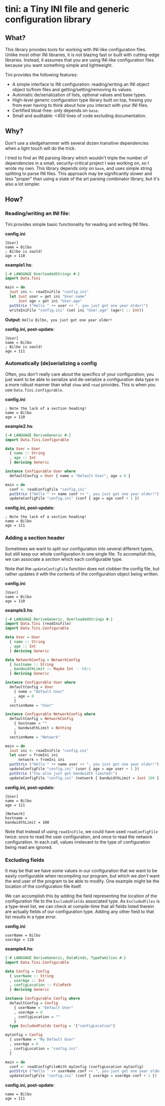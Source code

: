 tini: a Tiny INI file and generic configuration library
=======================================================

What?
-----
This library provides tools for working with INI-like configuration files.
Unlike most other INI libraries, it is not blazing fast or built with
cutting-edge libraries. Instead, it assumes that you are using INI-like
configuration files because you want something simple and lightweight.

Tini provides the following features:

* A simple interface to INI configuration: reading/writing an INI object
  object to/from files and getting/setting/removing its values.
* Automatic de/serialization of lists, optional values and base types.
* High-level generic configuration type library built on top, freeing you
  from ever having to think about how you interact with your INI files.
* Certified bloat-free: only depends on `base`.
* Small and auditable: <450 lines of code excluding documentation.


Why?
----
Don't use a sledgehammer with several dozen transitive dependencies when a
light touch will do the trick.

I tried to find an INI parsing library which wouldn't triple the number of
dependencies in a small, security-critical project I was working on, so I
wrote my own. This library depends only on `base`, and uses simple string
splitting to parse INI files.
This approach may be significantly slower and less "proper" than using a
state of the art parsing combinator library, but it's also a lot simpler.


How?
----
### Reading/writing an INI file:
Tini provides simple basic functionality for reading and writing INI files.

**config.ini**:
```
[User]
name = Bilbo
; Bilbo is ooold!
age = 110
```

**example1.hs**:
```haskell
{-# LANGUAGE OverloadedStrings #-}
import Data.Tini

main = do
  Just ini <- readIniFile "config.ini"
  let Just user = get ini "User.name"
      Just age = get ini "User.age"
  putStrLn ("Hello " ++ user ++ ", you just got one year older!")
  writeIniFile "config.ini" (set ini "User.age" (age+1 :: Int))
```

**Output**:
`Hello Bilbo, you just got one year older!`

**config.ini, post-update**:
```
[User]
name = Bilbo
; Bilbo is ooold!
age = 111
```


### Automatically (de)serializing a config
Often, you don't really care about the specifics of your configuration; you
just want to be able to serialize and de-serialize a configuration data type
in a more robust manner than what `show` and `read` provides.
This is when you use `Data.Tini.Configurable`.

**config.ini**:
```
; Note the lack of a section heading!
name = Bilbo
age = 110
```

**example2.hs**:
```haskell
{-# LANGUAGE DeriveGeneric #-}
import Data.Tini.Configurable

data User = User
  { name :: String
  , age :: Int
  } deriving Generic

instance Configurable User where
  defaultConfig = User { name = "Default User", age = 0 }

main = do
  conf <- readConfigFile "config.ini"
  putStrLn ("Hello " ++ name conf ++ ", you just got one year older!")
  updateConfigFile "config.ini" (conf { age = age conf + 1 })
```

**config.ini, post-update**:
```
; Note the lack of a section heading!
name = Bilbo
age = 111
```


### Adding a section header
Sometimes we want to split our configuration into several different types,
but still keep our whole configuration in one single file.
To accomplish this, we can associate a *section* which each configurable
type.

Note that the `updateConfigFile` function does not clobber the config file,
but rather updates it with the contents of the configuration object being
written.

**config.ini**:
```
[User]
name = Bilbo
age = 110
```

**example3.hs**:
```haskell
{-# LANGUAGE DeriveGeneric, OverloadedStrings #-}
import Data.Tini (readIniFile)
import Data.Tini.Configurable

data User = User
  { name :: String
  , age :: Int
  } deriving Generic

data NetworkConfig = NetworkConfig
  { hostname :: String
  , bandwidthLimit :: Maybe Int -- KB/s
  } deriving Generic

instance Configurable User where
  defaultConfig = User
    { name = "Default User"
    , age = 0
    }
  sectionName = "User"

instance Configurable NetworkConfig where
  defaultConfig = NetworkConfig
    { hostname = ""
    , bandwidthLimit = Nothing
    }
  sectionName = "Network"

main = do
  Just ini <- readIniFile "config.ini"
  let user = fromIni ini
      network = fromIni ini
  putStrLn ("Hello " ++ name user ++ ", you just got one year older!")
  updateConfigFile "config.ini" (user { age = age user + 1 })
  putStrLn ("You also just got bandwidth limited!")
  updateConfigFile "config.ini" (network { bandwidthLimit = Just 100 })
```

**config.ini, post-update**:
```
[User]
name = Bilbo
age = 111

[Network]
hostname =
bandwidthLimit = 100
```

Note that instead of using `readIniFile`, we could have used `readConfigFile`
twice: once to read the user configuration, and once to read the network
configuration.
In each call, values irrelevant to the type of configuration being read
are ignored.


### Excluding fields
It may be that we have some values in our configuration that we want to be
easily configurable when recompiling our program, but which we *don't* want
the end user of the program to be able to modify.
One example might be the location of the configuration file itself.

We can accomplish this by adding the field representing the location of
the configuration file to the `ExcludedFields` associated type.
As `ExcludedFiles` is a type-level list, we can check at compile-time that
all fields listed therein are actually fields of our configuration type.
Adding any other field to that list results in a type error.

**config.ini**:
```
userName = Bilbo
userAge = 110
```

**example4.hs**:
```haskell
{-# LANGUAGE DeriveGeneric, DataKinds, TypeFamilies #-}
import Data.Tini.Configurable

data Config = Config
  { userName :: String
  , userAge :: Int
  , configLocation :: FilePath
  } deriving Generic

instance Configurable Config where
  defaultConfig = Config
    { userName = "Default User"
    , userAge = 0
    , configLocation = ""
    }
  type ExcludedFields Config = '["configLocation"]

myConfig = Config
  { userName = "My Default User"
  , userAge = 0
  , configLocation = "config.ini"
  }

main = do
  conf <- readConfigFileWith myConfig (configLocation myConfig)
  putStrLn ("Hello " ++ userName conf ++ ", you just got one year older!")
  updateConfigFile "config.ini" (conf { userAge = userAge conf + 1 })
```

**config.ini, post-update**:
```
name = Bilbo
age = 111
```